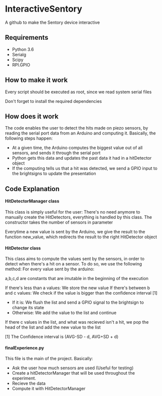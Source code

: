 # InteractiveSentory
A github to make the Sentory device interactive

## Requirements

- Python 3.6 
- Serialg
- Scipy
- RPI.GPIO 

## How to make it work

Every script should be executed as root, since we read system serial files

Don't forget to install the required dependencies

## How does it work

The code enables the user to detect the hits made on piezo sensors, by reading the serial port data from an Arduino and
computing it. Basically, the following steps happen:
- At a given time, the Arduino computes the biggest value out of all sensors, and sends it through the serial port
- Python gets this data and updates the past data it had in a hitDetector object
- If the computing tells us that a hit was detected, we send a GPIO input to the brightsigns to update the presentation

## Code Explanation

#### HitDetectorManager class

This class is simply useful for the user: There's no need anymore to manually create the HitDetectors, everything
is handled by this class. The constructor takes the number of sensors in parameter

Everytime a new value is sent by the Arduino, we give the result to the function new_value, which redirects the result 
to the right HitDetector object

#### HitDetector class

This class aims to compute the values sent by the sensors, in order to detect when there's a hit on a sensor. To do so,
we use the following method:
For every value sent by the arduino:

a,b,c,d are constants that are imutable in the beginning of the execution

If there's less than a values: We store the new value
If there's between b and c values: We check if the value is bigger than the confidence interval [1]
- If it is: We flush the list and send a GPIO signal to the brightsign to change its state
- Otherwise: We add the value to the list and continue

If there c values in the list, and what was recieved isn't a hit, we pop the head of the list and add the new value 
to the list



[1] The Confidence interval is (AVG-SD - d, AVG+SD + d)

#### finalExperience.py

This file is the main of the project. Basically:
- Ask the user how much sensors are used (Useful for testing)
- Create a hitDetectorManager that will be used throughout the experiment.
- Recieve the data
- Compute it with HitDetectorManager



